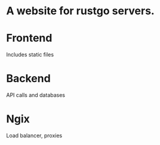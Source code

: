 # A website for rustgo servers.

# Frontend
Includes static files

# Backend
API calls and databases

# Ngix
Load balancer, proxies
